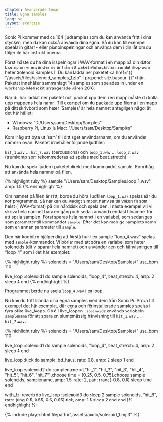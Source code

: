 ```yaml
---
chapter: Avancerade teman
title: Egna samples
lang: se
layout: exercise
---
```


Sonic Pi kommer med ca 164 ljudsamples som du kan använda fritt i dina stycken, men du kan också använda dina egna. Så du kan till exempel speaĺa in gitarr - eller pianoinspelningar och använda dem i din låt om du följer de här instruktionerna. 

Först måste du ha dina inspelningar i WAV-format i en mapp på din dator. Exemplen vi använder nu är från ett paket Mehackit har samlat ihop som heter Solenoid Samples 1. Du kan ladda ner paketet <a href="{{ "/assets/files/solenoid_samples_1.zip" | prepend: site.baseurl }}">här</a>. Paketet innehåller sammanlagt 14 samples som spelades in under en workshop Mehackit arrangerade våren 2016.

När du har laddat ner paketet och packat upp dem i en mapp måste du kolla upp mappens hela namn. Till exempel om du packade upp filerna i en mapp på ditt skrivbord  som heter ‘Samples’ är hela namnet antagligen något åt det här hållet: 

* Windows: "C:/Users/sam/Desktop/Samples" 
* Raspberry Pi, Linux ja Mac: "/Users/sam/Desktop/Samples" 

Kom ihåg att byta ut ‘sam’ till ditt eget användarnamn, om du använder namnen ovan. Paketet innehåller följande ljudfiler: 

`hit_1.wav` ... `hit_7.wav` (percussions) och `loop_1.wav` ... `loop_7.wav` (trumkomp som rekommederas att spelas med beat_stretch).

Nu kan du spela ljuden i paketet direkt med kommandot sample. Kom ihåg att använda hela namnet på filen. 

{% highlight ruby %}
sample "/Users/sam/Desktop/Samples/loop_1.wav", amp: 1.5
{% endhighlight %}

Om namnet på filen är rätt, borde du höra ljudfilen `loop_1.wav` spelas när du kör programmet. Så här kan du väldigt simpelt hänvisa till vilken fil som helst (i WAV-format) på din hårddisk och spela den. I nästa exempel vill vi skriva hela namnet bara en gång och sedan använda endast filnamnet för att spela samplen. Först sparas hela namnet i en variabel, som sedan ges som parameter till kommandot `sample`. Efter det kan man ge samplets namn som en annan parameter till `sample`.

Den här kodbiten hjälper dig att förstå hur t.ex sample “loop_4.wav” spelas med `sample`-kommandot. Vi börjar med att göra en variabel som heter solenoids (dit vi sparar hela namnet) och använder den och hänvisningen till “loop_4” som i det här exemplet: 

{% highlight ruby %}
solenoids = "/Users/sam/Desktop/Samples/"
use_bpm 110

live_loop :solenoid1 do
  sample solenoids, "loop_4", beat_stretch: 4, amp: 2
  sleep 4
end
{% endhighlight %}

Programmet borde nu spela `loop_4.wav` i en loop. 

Nu kan du fritt blanda dina egna samples med dem från Sonic Pi. Prova till exempel det här exemplet, där egna och förinstallerade samples spelas i fyra olika live_loops. Obs! I live_loopen `:solenoid2` används variabeln `samplename` för att spara en slumpmässig hänvisning till `hit_1.wav` ... `hit_7.wav`.

{% highlight ruby %}
solenoids = "/Users/sam/Desktop/Samples/"
use_bpm 110

live_loop :solenoid1 do
  sample solenoids, "loop_4", beat_stretch: 4, amp: 2
  sleep 4
end

live_loop :kick do
  sample :bd_haus, rate: 0.8, amp: 2
  sleep 1
end

live_loop :solenoid2 do
  samplename = ["hit_1", "hit_2", "hit_3", "hit_4", "hit_5", "hit_6", "hit_7"].choose
  time = [0.25, 0.5, 0.75].choose
  sample solenoids, samplename, amp: 1.5, rate: 2, pan: rrand(-0.8, 0.8)
  sleep time
end

with_fx :reverb do
  live_loop :solenoid3 do
    sleep 2
    sample solenoids, "hit_6", rate: (ring 0.5, 0.55, 0.6, 0.65).tick, amp: 1.5
    sleep 2
  end
end
{% endhighlight %}

{% include player.html filepath="/assets/audio/solenoid_1.mp3" %}
